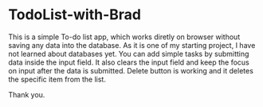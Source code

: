 # TodoList-with-Brad

This is a simple To-do list app, which works diretly on browser without saving any data into the database. 
As it is one of my starting project, I have not learned about databases yet. 
You can add simple tasks by submitting data inside the input field. 
It also clears the input field and keep the focus on input after the data is submitted.
Delete button is working and it deletes the specific item from the list. 

Thank you.
